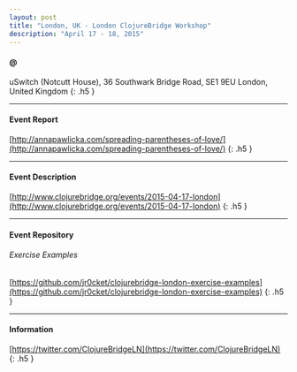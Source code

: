 ```yaml
---
layout: post
title: "London, UK - London ClojureBridge Workshop"
description: "April 17 - 18, 2015"
---
```


#### @

uSwitch (Notcutt House), 36 Southwark Bridge Road, SE1 9EU London, United Kingdom
{: .h5 }

---

#### Event Report

[http://annapawlicka.com/spreading-parentheses-of-love/](http://annapawlicka.com/spreading-parentheses-of-love/)
{: .h5 }

---

#### Event Description

[http://www.clojurebridge.org/events/2015-04-17-london](http://www.clojurebridge.org/events/2015-04-17-london)
{: .h5 }

---

#### Event Repository

###### Exercise Examples
[https://github.com/jr0cket/clojurebridge-london-exercise-examples](https://github.com/jr0cket/clojurebridge-london-exercise-examples)
{: .h5 }

---

#### Information

[https://twitter.com/ClojureBridgeLN](https://twitter.com/ClojureBridgeLN)
{: .h5 }